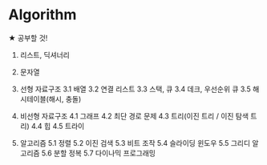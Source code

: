 # Algorithm

★ 공부할 것!

1. 리스트, 딕셔너리

2. 문자열

3. 선형 자료구조
  3.1 배열
  3.2 연결 리스트
  3.3 스택, 큐
  3.4 데크, 우선순위 큐
  3.5 해시테이블(해시, 충돌)

4. 비선형 자료구조
  4.1 그래프
  4.2 최단 경로 문제
  4.3 트리(이진 트리 / 이진 탐색 트리)
  4.4 힙
  4.5 트라이

5. 알고리즘
  5.1 정렬
  5.2 이진 검색
  5.3 비트 조작
  5.4 슬라이딩 윈도우
  5.5 그리디 알고리즘
  5.6 분할 정복
  5.7 다이나믹 프로그래밍
  
